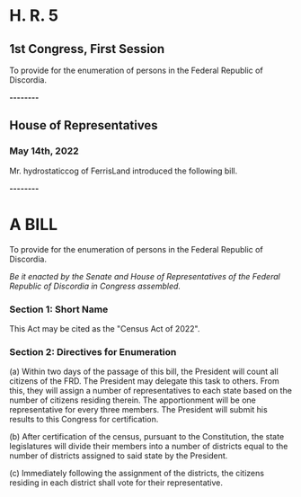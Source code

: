 # H. R. 5
## 1st Congress, First Session

To provide for the enumeration of persons in the Federal Republic of Discordia.

**--------**
## House of Representatives
### May 14th, 2022
Mr. hydrostaticcog of FerrisLand introduced the following bill.

**--------**
# A BILL

To provide for the enumeration of persons in the Federal Republic of Discordia.

*Be it enacted by the Senate and House of Representatives of the Federal Republic of Discordia in Congress assembled.*

### Section 1: Short Name

This Act may be cited as the "Census Act of 2022".

### Section 2: Directives for Enumeration

(a) Within two days of the passage of this bill, the President will count all citizens of the FRD. The President may delegate this task to others. From this, they will assign a number of representatives to each state based on the number of citizens residing therein. The apportionment will be one representative for every three members. The President will submit his results to this Congress for certification.

(b) After certification of the census, pursuant to the Constitution, the state legislatures will divide their members into a number of districts equal to the number of districts assigned to said state by the President.

(c) Immediately following the assignment of the districts, the citizens residing in each district shall vote for their representative.

